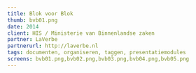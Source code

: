 ```yaml
---
title: Blok voor Blok
thumb: bvb01.png
date: 2014
client: HIS / Ministerie van Binnenlandse zaken
partner: LaVerbe 
partnerurl: http://laverbe.nl
tags: documenten, organiseren, taggen, presentatiemodules
screens: bvb01.png,bvb02.png,bvb03.png,bvb04.png,bvb05.png
---
```

